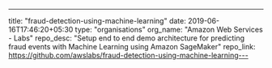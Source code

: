 ---
title: "fraud-detection-using-machine-learning"
date: 2019-06-16T17:46:20+05:30
type: "organisations"
org_name: "Amazon Web Services - Labs"
repo_desc: "Setup end to end demo architecture for predicting fraud events with Machine Learning using Amazon SageMaker"
repo_link: https://github.com/awslabs/fraud-detection-using-machine-learning---